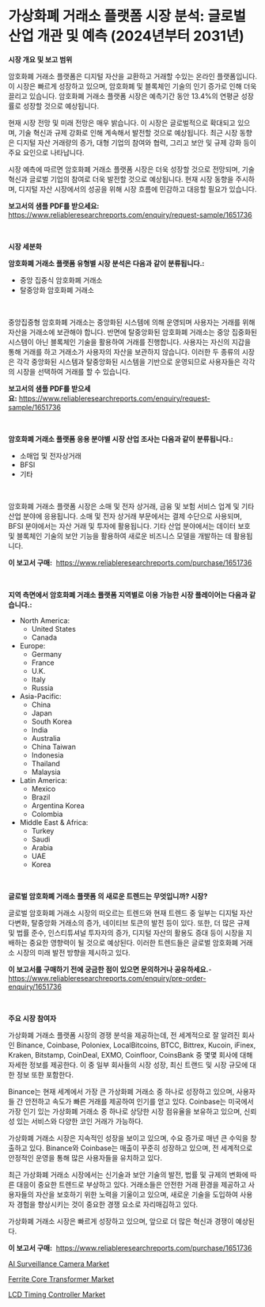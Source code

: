 <p><h1>가상화폐 거래소 플랫폼 시장 분석: 글로벌 산업 개관 및 예측 (2024년부터 2031년)</h1></p><p><strong>시장 개요 및 보고 범위</strong></p>
<p><p>암호화폐 거래소 플랫폼은 디지털 자산을 교환하고 거래할 수있는 온라인 플랫폼입니다. 이 시장은 빠르게 성장하고 있으며, 암호화폐 및 블록체인 기술의 인기 증가로 인해 더욱 끌리고 있습니다. 암호화폐 거래소 플랫폼 시장은 예측기간 동안 13.4%의 연평균 성장률로 성장할 것으로 예상됩니다.</p><p>현재 시장 전망 및 미래 전망은 매우 밝습니다. 이 시장은 글로벌적으로 확대되고 있으며, 기술 혁신과 규제 강화로 인해 계속해서 발전할 것으로 예상됩니다. 최근 시장 동향은 디지털 자산 거래량의 증가, 대형 기업의 참여와 협력, 그리고 보안 및 규제 강화 등이 주요 요인으로 나타납니다.</p><p>시장 예측에 따르면 암호화폐 거래소 플랫폼 시장은 더욱 성장할 것으로 전망되며, 기술 혁신과 글로벌 기업의 참여로 더욱 발전할 것으로 예상됩니다. 현재 시장 동향을 주시하며, 디지털 자산 시장에서의 성공을 위해 시장 흐름에 민감하고 대응할 필요가 있습니다.</p></p>
<p><strong>보고서의 샘플 PDF를 받으세요:</strong> <a href="https://www.reliableresearchreports.com/enquiry/request-sample/1651736">https://www.reliableresearchreports.com/enquiry/request-sample/1651736</a></p>
<p>&nbsp;</p>
<p><strong>시장 세분화</strong></p>
<p><strong>암호화폐 거래소 플랫폼 유형별 시장 분석은 다음과 같이 분류됩니다.:</strong></p>
<p><ul><li>중앙 집중식 암호화폐 거래소</li><li>탈중앙화 암호화폐 거래소</li></ul></p>
<p>&nbsp;</p>
<p><p>중앙집중형 암호화폐 거래소는 중앙화된 시스템에 의해 운영되며 사용자는 거래를 위해 자산을 거래소에 보관해야 합니다. 반면에 탈중앙화된 암호화폐 거래소는 중앙 집중화된 시스템이 아닌 블록체인 기술을 활용하여 거래를 진행합니다. 사용자는 자신의 지갑을 통해 거래를 하고 거래소가 사용자의 자산을 보관하지 않습니다. 이러한 두 종류의 시장은 각각 중앙화된 시스템과 탈중앙화된 시스템을 기반으로 운영되므로 사용자들은 각각의 시장을 선택하여 거래를 할 수 있습니다.</p></p>
<p><strong>보고서의 샘플 PDF를 받으세요:</strong>&nbsp;<a href="https://www.reliableresearchreports.com/enquiry/request-sample/1651736">https://www.reliableresearchreports.com/enquiry/request-sample/1651736</a></p>
<p>&nbsp;</p>
<p><strong> 암호화폐 거래소 플랫폼 응용 분야별 시장 산업 조사는 다음과 같이 분류됩니다.:</strong></p>
<p><ul><li>소매업 및 전자상거래</li><li>BFSI</li><li>기타</li></ul></p>
<p>&nbsp;</p>
<p><p>암호화폐 거래소 플랫폼 시장은 소매 및 전자 상거래, 금융 및 보험 서비스 업계 및 기타 산업 분야에 응용됩니다. 소매 및 전자 상거래 부문에서는 결제 수단으로 사용되며, BFSI 분야에서는 자산 거래 및 투자에 활용됩니다. 기타 산업 분야에서는 데이터 보호 및 블록체인 기술의 보안 기능을 활용하여 새로운 비즈니스 모델을 개발하는 데 활용됩니다.</p></p>
<p><strong>이 보고서 구매:</strong>&nbsp; <a href="https://www.reliableresearchreports.com/purchase/1651736">https://www.reliableresearchreports.com/purchase/1651736</a></p>
<p>&nbsp;</p>
<p><strong>지역 측면에서 암호화폐 거래소 플랫폼 지역별로 이용 가능한 시장 플레이어는 다음과 같습니다.:</strong></p>
<p><ul>
    <li>
        North America:
        <ul>
            <li>United States</li>
            <li>Canada</li>
        </ul>
    </li>
    <li>
        Europe:
        <ul>
            <li>Germany</li>
            <li>France</li>
            <li>U.K.</li>
            <li>Italy</li>
            <li>Russia</li>
        </ul>
    </li>
    <li>
        Asia-Pacific:
        <ul>
            <li>China</li>
            <li>Japan</li>
            <li>South Korea</li>
            <li>India</li>
            <li>Australia</li>
            <li>China Taiwan</li>
            <li>Indonesia</li>
            <li>Thailand</li>
            <li>Malaysia</li>
        </ul>
    </li>
    <li>
        Latin America:
        <ul>
            <li>Mexico</li>
            <li>Brazil</li>
            <li>Argentina Korea</li>
            <li>Colombia</li>
        </ul>
    </li>
    <li>
        Middle East & Africa:
        <ul>
            <li>Turkey</li>
            <li>Saudi</li>
            <li>Arabia</li>
            <li>UAE</li>
            <li>Korea</li>
        </ul>
    </li>
    </ul></p>
<p>&nbsp;</p>
<p><strong>글로벌 암호화폐 거래소 플랫폼 의 새로운 트렌드는 무엇입니까? 시장?</strong></p>
<p><p>글로벌 암호화폐 거래소 시장의 떠오르는 트렌드와 현재 트렌드 중 일부는 디지털 자산 다변화, 탈중앙화 거래소의 증가, 네이티브 토큰의 발전 등이 있다. 또한, 더 많은 규제 및 법률 준수, 인스티튜셔널 투자자의 증가, 디지털 자산의 활용도 증대 등이 시장을 지배하는 중요한 영향력이 될 것으로 예상된다. 이러한 트렌드들은 글로벌 암호화폐 거래소 시장의 미래 발전 방향을 제시하고 있다.</p></p>
<p><strong>이 보고서를 구매하기 전에 궁금한 점이 있으면 문의하거나 공유하세요.</strong>- <a href="https://www.reliableresearchreports.com/enquiry/pre-order-enquiry/1651736">https://www.reliableresearchreports.com/enquiry/pre-order-enquiry/1651736</a></p>
<p>&nbsp;</p>
<p><strong>주요 시장 참여자</strong></p>
<p><p>가상화폐 거래소 플랫폼 시장의 경쟁 분석을 제공하는데, 전 세계적으로 잘 알려진 회사인 Binance, Coinbase, Poloniex, LocalBitcoins, BTCC, Bittrex, Kucoin, iFinex, Kraken, Bitstamp, CoinDeal, EXMO, Coinfloor, CoinsBank 중 몇몇 회사에 대해 자세한 정보를 제공한다. 이 중 일부 회사들의 시장 성장, 최신 트랜드 및 시장 규모에 대한 정보 또한 포함한다. </p><p>Binance는 현재 세계에서 가장 큰 가상화폐 거래소 중 하나로 성장하고 있으며, 사용자들 간 안전하고 속도가 빠른 거래를 제공하여 인기를 얻고 있다. Coinbase는 미국에서 가장 인기 있는 가상화폐 거래소 중 하나로 상당한 시장 점유율을 보유하고 있으며, 신뢰성 있는 서비스와 다양한 코인 거래가 가능하다. </p><p>가상화폐 거래소 시장은 지속적인 성장을 보이고 있으며, 수요 증가로 매년 큰 수익을 창출하고 있다. Binance와 Coinbase는 매출이 꾸준히 성장하고 있으며, 전 세계적으로 안정적인 운영을 통해 많은 사용자들을 유치하고 있다.</p><p>최근 가상화폐 거래소 시장에서는 신기술과 보안 기술의 발전, 법률 및 규제의 변화에 따른 대응이 중요한 트렌드로 부상하고 있다. 거래소들은 안전한 거래 환경을 제공하고 사용자들의 자산을 보호하기 위한 노력을 기울이고 있으며, 새로운 기술을 도입하여 사용자 경험을 향상시키는 것이 중요한 경쟁 요소로 자리매김하고 있다. </p><p>가상화폐 거래소 시장은 빠르게 성장하고 있으며, 앞으로 더 많은 혁신과 경쟁이 예상된다.</p></p>
<p><strong>이 보고서 구매:</strong>&nbsp;&nbsp;<a href="https://www.reliableresearchreports.com/purchase/1651736">https://www.reliableresearchreports.com/purchase/1651736</a></p>
<p><p><a href="https://github.com/seekum/Market-Research-Report-List-2/blob/main/ai-surveillance-camera-market.md">AI Surveillance Camera Market</a></p><p><a href="https://github.com/nancykennedykellievqfqt2/Market-Research-Report-List-1/blob/main/ferrite-core-transformer-market.md">Ferrite Core Transformer Market</a></p><p><a href="https://github.com/timeliteaut/Market-Research-Report-List-2/blob/main/lcd-timing-controller-market.md">LCD Timing Controller Market</a></p></p>
